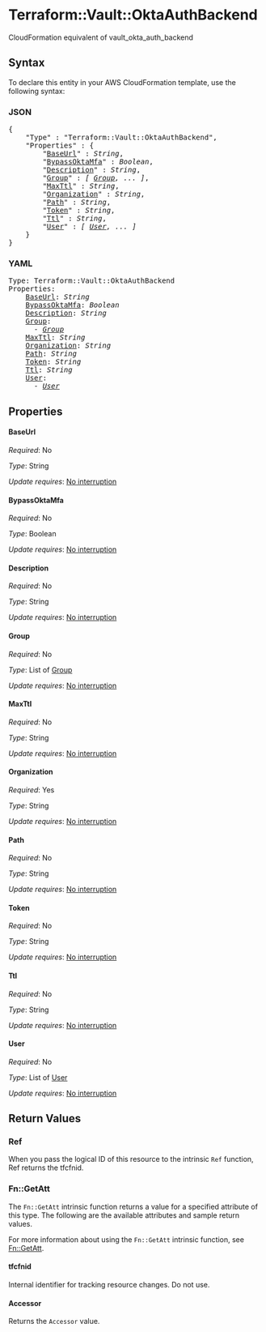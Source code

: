 # Terraform::Vault::OktaAuthBackend

CloudFormation equivalent of vault_okta_auth_backend

## Syntax

To declare this entity in your AWS CloudFormation template, use the following syntax:

### JSON

<pre>
{
    "Type" : "Terraform::Vault::OktaAuthBackend",
    "Properties" : {
        "<a href="#baseurl" title="BaseUrl">BaseUrl</a>" : <i>String</i>,
        "<a href="#bypassoktamfa" title="BypassOktaMfa">BypassOktaMfa</a>" : <i>Boolean</i>,
        "<a href="#description" title="Description">Description</a>" : <i>String</i>,
        "<a href="#group" title="Group">Group</a>" : <i>[ <a href="group.md">Group</a>, ... ]</i>,
        "<a href="#maxttl" title="MaxTtl">MaxTtl</a>" : <i>String</i>,
        "<a href="#organization" title="Organization">Organization</a>" : <i>String</i>,
        "<a href="#path" title="Path">Path</a>" : <i>String</i>,
        "<a href="#token" title="Token">Token</a>" : <i>String</i>,
        "<a href="#ttl" title="Ttl">Ttl</a>" : <i>String</i>,
        "<a href="#user" title="User">User</a>" : <i>[ <a href="user.md">User</a>, ... ]</i>
    }
}
</pre>

### YAML

<pre>
Type: Terraform::Vault::OktaAuthBackend
Properties:
    <a href="#baseurl" title="BaseUrl">BaseUrl</a>: <i>String</i>
    <a href="#bypassoktamfa" title="BypassOktaMfa">BypassOktaMfa</a>: <i>Boolean</i>
    <a href="#description" title="Description">Description</a>: <i>String</i>
    <a href="#group" title="Group">Group</a>: <i>
      - <a href="group.md">Group</a></i>
    <a href="#maxttl" title="MaxTtl">MaxTtl</a>: <i>String</i>
    <a href="#organization" title="Organization">Organization</a>: <i>String</i>
    <a href="#path" title="Path">Path</a>: <i>String</i>
    <a href="#token" title="Token">Token</a>: <i>String</i>
    <a href="#ttl" title="Ttl">Ttl</a>: <i>String</i>
    <a href="#user" title="User">User</a>: <i>
      - <a href="user.md">User</a></i>
</pre>

## Properties

#### BaseUrl

_Required_: No

_Type_: String

_Update requires_: [No interruption](https://docs.aws.amazon.com/AWSCloudFormation/latest/UserGuide/using-cfn-updating-stacks-update-behaviors.html#update-no-interrupt)

#### BypassOktaMfa

_Required_: No

_Type_: Boolean

_Update requires_: [No interruption](https://docs.aws.amazon.com/AWSCloudFormation/latest/UserGuide/using-cfn-updating-stacks-update-behaviors.html#update-no-interrupt)

#### Description

_Required_: No

_Type_: String

_Update requires_: [No interruption](https://docs.aws.amazon.com/AWSCloudFormation/latest/UserGuide/using-cfn-updating-stacks-update-behaviors.html#update-no-interrupt)

#### Group

_Required_: No

_Type_: List of <a href="group.md">Group</a>

_Update requires_: [No interruption](https://docs.aws.amazon.com/AWSCloudFormation/latest/UserGuide/using-cfn-updating-stacks-update-behaviors.html#update-no-interrupt)

#### MaxTtl

_Required_: No

_Type_: String

_Update requires_: [No interruption](https://docs.aws.amazon.com/AWSCloudFormation/latest/UserGuide/using-cfn-updating-stacks-update-behaviors.html#update-no-interrupt)

#### Organization

_Required_: Yes

_Type_: String

_Update requires_: [No interruption](https://docs.aws.amazon.com/AWSCloudFormation/latest/UserGuide/using-cfn-updating-stacks-update-behaviors.html#update-no-interrupt)

#### Path

_Required_: No

_Type_: String

_Update requires_: [No interruption](https://docs.aws.amazon.com/AWSCloudFormation/latest/UserGuide/using-cfn-updating-stacks-update-behaviors.html#update-no-interrupt)

#### Token

_Required_: No

_Type_: String

_Update requires_: [No interruption](https://docs.aws.amazon.com/AWSCloudFormation/latest/UserGuide/using-cfn-updating-stacks-update-behaviors.html#update-no-interrupt)

#### Ttl

_Required_: No

_Type_: String

_Update requires_: [No interruption](https://docs.aws.amazon.com/AWSCloudFormation/latest/UserGuide/using-cfn-updating-stacks-update-behaviors.html#update-no-interrupt)

#### User

_Required_: No

_Type_: List of <a href="user.md">User</a>

_Update requires_: [No interruption](https://docs.aws.amazon.com/AWSCloudFormation/latest/UserGuide/using-cfn-updating-stacks-update-behaviors.html#update-no-interrupt)

## Return Values

### Ref

When you pass the logical ID of this resource to the intrinsic `Ref` function, Ref returns the tfcfnid.

### Fn::GetAtt

The `Fn::GetAtt` intrinsic function returns a value for a specified attribute of this type. The following are the available attributes and sample return values.

For more information about using the `Fn::GetAtt` intrinsic function, see [Fn::GetAtt](https://docs.aws.amazon.com/AWSCloudFormation/latest/UserGuide/intrinsic-function-reference-getatt.html).

#### tfcfnid

Internal identifier for tracking resource changes. Do not use.

#### Accessor

Returns the <code>Accessor</code> value.

